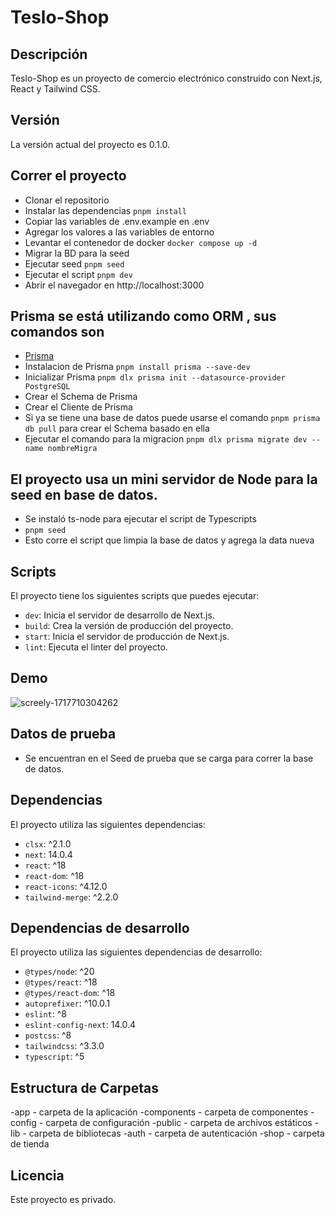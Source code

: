 # Teslo-Shop

## Descripción

Teslo-Shop es un proyecto de comercio electrónico construido con Next.js, React y Tailwind CSS.

## Versión

La versión actual del proyecto es 0.1.0.

## Correr el proyecto

- Clonar el repositorio
- Instalar las dependencias `pnpm install`
- Copiar las variables de .env.example en .env
- Agregar los valores a las variables de entorno
- Levantar el contenedor de docker ```docker compose up -d```
- Migrar la BD para la seed
- Ejecutar seed `pnpm seed`
- Ejecutar el script `pnpm dev`
- Abrir el navegador en http://localhost:3000

## Prisma se está utilizando como ORM , sus comandos son 
- [Prisma](https://prisma.io)
- Instalacion de Prisma  `pnpm install prisma --save-dev`
- Inicializar Prisma `pnpm dlx prisma init --datasource-provider PostgreSQL`
- Crear el Schema de Prisma 
- Crear el Cliente de Prisma
- Si ya se tiene una base de datos puede usarse el comando `pnpm prisma db pull` para crear el Schema basado en ella
- Ejecutar el comando para la migracion `pnpm dlx prisma migrate dev --name nombreMigra`

## El proyecto usa un mini servidor de Node para la seed en base de datos.
- Se instaló ts-node para ejecutar el script de Typescripts
- `pnpm seed`
- Esto corre el script que limpia la base de datos y agrega la data nueva


## Scripts

El proyecto tiene los siguientes scripts que puedes ejecutar:

- `dev`: Inicia el servidor de desarrollo de Next.js.
- `build`: Crea la versión de producción del proyecto.
- `start`: Inicia el servidor de producción de Next.js.
- `lint`: Ejecuta el linter del proyecto.

## Demo 
![screely-1717710304262](https://github.com/Lostovayne/Tienda-de-Ropa-Tesla-Shop/assets/92962731/b34bda60-645e-4934-b282-04d3f668e6b1)


## Datos de prueba
- Se encuentran en el Seed de prueba que se carga para correr la base de datos.
    



## Dependencias

El proyecto utiliza las siguientes dependencias:

- `clsx`: ^2.1.0
- `next`: 14.0.4
- `react`: ^18
- `react-dom`: ^18
- `react-icons`: ^4.12.0
- `tailwind-merge`: ^2.2.0

## Dependencias de desarrollo

El proyecto utiliza las siguientes dependencias de desarrollo:

- `@types/node`: ^20
- `@types/react`: ^18
- `@types/react-dom`: ^18
- `autoprefixer`: ^10.0.1
- `eslint`: ^8
- `eslint-config-next`: 14.0.4
- `postcss`: ^8
- `tailwindcss`: ^3.3.0
- `typescript`: ^5

## Estructura de Carpetas

-app - carpeta de la aplicación
-components - carpeta de componentes
-config - carpeta de configuración
-public - carpeta de archivos estáticos
-lib - carpeta de bibliotecas
-auth - carpeta de autenticación
-shop - carpeta de tienda





## Licencia

Este proyecto es privado.
